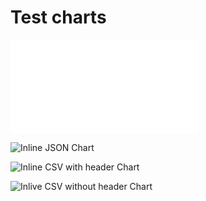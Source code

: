 # Test charts

![JSON Chart](./simple.json)

![Inline JSON Chart](data:text/json,%7B%22type%22%3A%20%22Line%22%2C%22data%22%3A%20%7B%22labels%22%3A%20%5B%22Mon%22%2C%20%22Tue%22%2C%20%22Wed%22%2C%20%22Thu%22%2C%20%22Fri%22%5D%2C%22series%22%3A%20%5B%5B1%2C%202%2C%204%2C%203%2C%205%5D%5D%7D%7D)

![Inline CSV with header Chart](data:text/csv,Mon;Tue;Wed%0A1;4;3)

![Inlive CSV without header Chart](data:text/csv,8;4;3)

